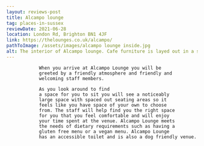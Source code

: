```yaml
---
layout: reviews-post
title: Alcampo lounge
tag: places-in-sussex
reviewDate: 2021-06-28
location: London Rd, Brighton BN1 4JF
link: https://thelounges.co.uk/alcampo/
pathToImage: /assets/images/alcampo lounge inside.jpg
alt: The interior of Alcampo lounge. Cafe furniture is layed out in a spatious arrangement.
---
```


                When you arrive at Alcampo Lounge you will be
                greeted by a friendly atmosphere and friendly and
                welcoming staff members.

<!-- excerpt-end -->

                As you look around to find
                a space for you to sit you will see a noticeably
                large space with spaced out seating areas so it
                feels like you have space of your own to choose
                from. The staff will help find you the right space
                for you that you feel comfortable and will enjoy
                your time spent at the venue. Alcampo Lounge meets
                the needs of dietary requirements such as having a
                gluten free menu or a vegan menu. Alcampo Lounge
                has an accessible toilet and is also a dog friendly venue.